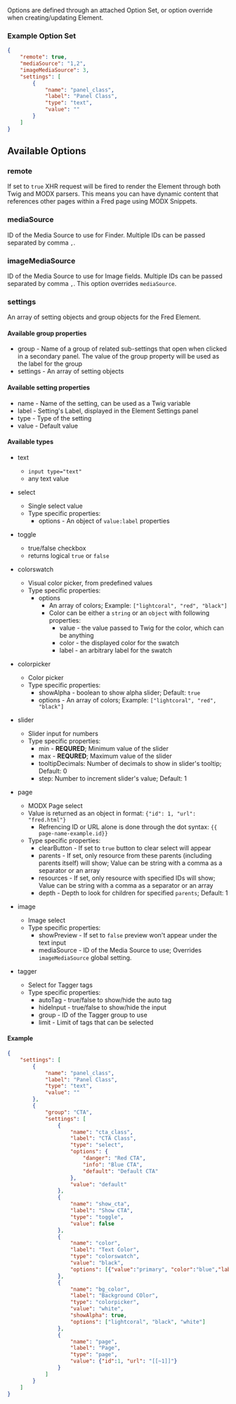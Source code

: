 Options are defined through an attached Option Set, or option override when creating/updating Element.

### Example Option Set
```json
{
    "remote": true,
    "mediaSource": "1,2",
    "imageMediaSource": 3,
    "settings": [
        {
            "name": "panel_class",
            "label": "Panel Class",
            "type": "text",
            "value": ""
        }
    ]
}
```

## Available Options

### remote
If set to `true` XHR request will be fired to render the Element through both Twig and MODX parsers. This means you can have dynamic content that references other pages within a Fred page using MODX Snippets.

### mediaSource
ID of the Media Source to use for Finder. Multiple IDs can be passed separated by comma `,`.

### imageMediaSource
ID of the Media Source to use for Image fields. Multiple IDs can be passed separated by comma `,`. This option overrides `mediaSource`.

### settings
An array of setting objects and group objects for the Fred Element.

#### Available group properties
- group - Name of a group of related sub-settings that open when clicked in a secondary panel. The value of the group property will be used as the label for the group
- settings - An array of setting objects

#### Available setting properties
- name - Name of the setting, can be used as a Twig variable
- label - Setting's Label, displayed in the Element Settings panel
- type - Type of the setting
- value - Default value

#### Available types
- text 
    - `input type="text"`
    - any text value
- select
    - Single select value
    - Type specific properties:
        - options - An object of `value:label` properties
- toggle 
    - true/false checkbox
    - returns logical `true` or `false`
    
- colorswatch
    - Visual color picker, from predefined values
    - Type specific properties:
        - options 
            - An array of colors; Example: `["lightcoral", "red", "black"]`
            - Color can be either a `string` or an `object` with following properties:
                - value - the value passed to Twig for the color, which can be anything
                - color - the displayed color for the swatch
                - label - an arbitrary label for the swatch

- colorpicker
    - Color picker
    - Type specific properties:
        - showAlpha - boolean to show alpha slider; Default: `true`
        - options - An array of colors; Example: `["lightcoral", "red", "black"]`
- slider
    - Slider input for numbers
    - Type specific properties:
        - min - **REQURED**; Minimum value of the slider
        - max - **REQURED**; Maximum value of the slider
        - tooltipDecimals: Number of decimals to show in slider's tooltip; Default: 0
        - step: Number to increment slider's value; Default: 1
- page
    - MODX Page select
    - Value is returned as an object in format: `{"id": 1, "url": "fred.html"}`
        - Refrencing ID or URL alone is done through the dot syntax: `{{ page-name-example.id}}`
    - Type specific properties:
        - clearButton - If set to `true` button to clear select will appear
        - parents - If set, only resource from these parents (including parents itself) will show; Value can be string with a comma as a separator or an array
        - resources - If set, only resource with specified IDs will show; Value can be string with a comma as a separator or an array
        - depth - Depth to look for children for specified `parents`; Default: 1
- image
    - Image select
    - Type specific properties:
        - showPreview - If set to `false` preview won't appear under the text input
        - mediaSource - ID of the Media Source to use; Overrides `imageMediaSource` global setting.  
- tagger
    - Select for Tagger tags
    - Type specific properties:
        - autoTag - true/false to show/hide the auto tag
        - hideInput - true/false to show/hide the input
        - group - ID of the Tagger group to use
        - limit - Limit of tags that can be selected

#### Example
```json
{
    "settings": [
        {
            "name": "panel_class",
            "label": "Panel Class",
            "type": "text",
            "value": ""
        },
        {
            "group": "CTA",
            "settings": [
                {
                    "name": "cta_class",
                    "label": "CTA Class",
                    "type": "select",
                    "options": {
                        "danger": "Red CTA",
                        "info": "Blue CTA",
                        "default": "Default CTA"
                    },
                    "value": "default"
                },
                {
                    "name": "show_cta",
                    "label": "Show CTA",
                    "type": "toggle",
                    "value": false
                },
                {
                    "name": "color",
                    "label": "Text Color",
                    "type": "colorswatch",
                    "value": "black",
                    "options": [{"value":"primary", "color":"blue","label":"Primary"}, "lightcoral", "black", "rgba(0,255,0,.5)"]
                },
                {
                    "name": "bg_color",
                    "label": "Background COlor",
                    "type": "colorpicker",
                    "value": "white",
                    "showAlpha": true,
                    "options": ["lightcoral", "black", "white"]
                },
                {
                    "name": "page",
                    "label": "Page",
                    "type": "page",
                    "value": {"id":1, "url": "[[~1]]"}
                }
            ]
        }
    ]
}
```
